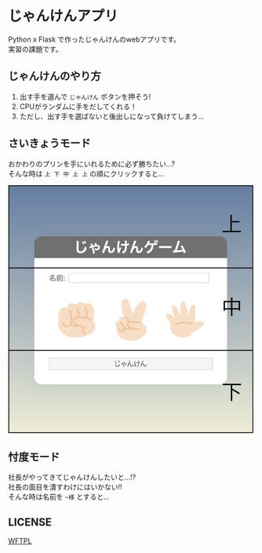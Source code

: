 # じゃんけんアプリ
Python x Flask で作ったじゃんけんのwebアプリです。  
実習の課題です。

## じゃんけんのやり方
1. 出す手を選んで `じゃんけん` ボタンを押そう!
2. CPUがランダムに手をだしてくれる！
3. ただし、出す手を選ばないと後出しになって負けてしまう...


## さいきょうモード
おかわりのプリンを手にいれるために必ず勝ちたい...?  
そんな時は `上 下 中 上 上` の順にクリックすると...

<img src="./images/saikyou.png" width="500">


## 忖度モード
社長がやってきてじゃんけんしたいと...!?  
社長の面目を潰すわけにはいかない!!  
そんな時は名前を `~様` とすると...


## LICENSE
[WFTPL](./LICENSE)